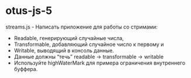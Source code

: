 # otus-js-5

streams.js - Написать приложение для работы со стримами:

 * Readable, генерирующий случайные числа,
 * Transformable, добавляющий случайное число к первому и
 * Writable, выводящий в консоль данные.
 * Данные должны “течь” readable -> transformable -> writable
 * Используйте highWaterMark для примера ограничения внутреннего буффера.